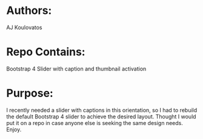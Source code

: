# **Authors:**

AJ Koulovatos

# **Repo Contains:**

Bootstrap 4 Slider with caption and thumbnail activation

# **Purpose:**

I recently needed a slider with captions in this orientation, so I had to rebuild the default Bootstrap 4 slider to achieve the desired layout. Thought I would put it on a repo in case anyone else is seeking the same design needs. Enjoy.
